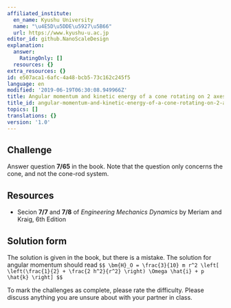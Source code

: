 ```yaml
---
affiliated_institute:
  en_name: Kyushu University
  name: "\u4E5D\u5DDE\u5927\u5B66"
  url: https://www.kyushu-u.ac.jp
editor_id: github.NanoScaleDesign
explanation:
  answer:
    RatingOnly: []
  resources: {}
extra_resources: {}
id: e507aca1-6afc-4a48-bcb5-73c162c245f5
language: en
modified: '2019-06-19T06:30:08.949966Z'
title: Angular momentum and kinetic energy of a cone rotating on 2 axes
title_id: angular-momentum-and-kinetic-energy-of-a-cone-rotating-on-2-axes
topics: []
translations: {}
version: '1.0'
---
```


## Challenge
Answer question **7/65** in the book.
Note that the question only concerns the cone, and not the cone-rod system.

## Resources
- Secion **7/7** and **7/8** of *Engineering Mechanics Dynamics* by Meriam and Kraig, 6th Edition


## Solution form
The solution is given in the book, but there is a mistake. The solution for angular momentum should read
`$$
\bm{H}_O = \frac{3}{10} m r^2 \left[ \left(\frac{1}{2} + \frac{2 h^2}{r^2} \right) \Omega \hat{i} + p \hat{k} \right]
$$`

To mark the challenges as complete, please rate the difficulty.
Please discuss anything you are unsure about with your partner in class.
